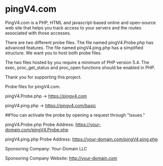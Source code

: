 # pingV4.com
PingV4.com is a PHP, HTML and javascript-based online and open-source web site that helps you track access to your servers and the routes associated with those accesses.


There are two different probe files. The file named pingV4.Probe.php has advanced features. The file named pingV4.ping.php has a simplified structure. We want you to host both probe files. 


The two files hosted by you require a minimum of PHP version 5.4. The exec, proc_get_status and proc_open functions should be enabled in PHP.


Thank you for supporting this project.





Probe files for pingV4.com.


pingV4.Probe.php -> https://pingv4.com

pingV4.ping.php -> https://pingv4.com/basic


##You can activate the probe by opening a request through "issues."

pingV4.Probe.php Probe Address: https://your-domain.com/pingV4.Probe.php

pingV4.ping.php Probe Address: https://your-domain.com/pingV4.ping.php

Sponsoring Company: Your-Domain LLC

Sponsoring Company Website: http://your-domain.com



